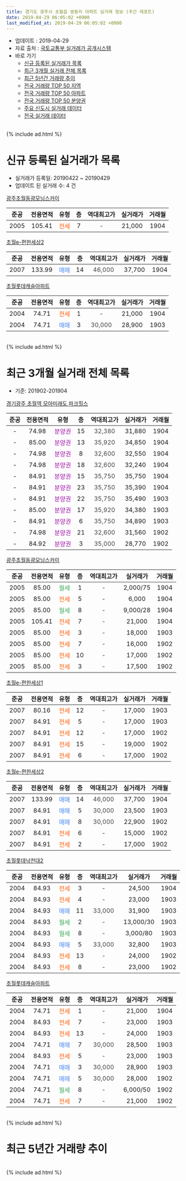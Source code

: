```yaml
---
title: 경기도 광주시 초월읍 쌍동리 아파트 실거래 정보 (주간 레포트)
date: 2019-04-29 06:05:02 +0900
last_modified_at: 2019-04-29 06:05:02 +0900
---
```


* 업데이트 : 2019-04-29
* 자료 출처 : [국토교통부 실거래가 공개시스템](http://rt.molit.go.kr)
* 바로 가기
    * [신규 등록된 실거래가 목록](#신규-등록된-실거래가-목록)
    * [최근 3개월 실거래 전체 목록](#최근-3개월-실거래-전체-목록)
    * [최근 5년간 거래량 추이](#최근-5년간-거래량-추이)
    * [전국 거래량 TOP 50 지역](https://inasie.github.io/apt-trade-info/최근-3개월-전국에서-가장-거래가-많이-발생한-지역)
    * [전국 거래량 TOP 50 아파트](https://inasie.github.io/apt-trade-info/최근-3개월-전국에서-가장-거래가-많이-발생한-아파트)
    * [전국 거래량 TOP 50 분양권](https://inasie.github.io/apt-trade-info/최근-3개월-전국에서-가장-거래가-많이-발생한-분양권)
    * [주요 신도시 실거래 데이터](https://inasie.github.io/apt-trade-info/주요-신도시)
    * [전국 실거래 데이터](https://inasie.github.io/apt-trade-info/전국)
<br>
{% include ad.html %}
<br>

# 신규 등록된 실거래가 목록
* 실거래가 등록일: 20190422 ~ 20190429
* 업데이트 된 실거래 수: 4 건


[광주초월동광모닝스카이](https://search.naver.com/search.naver?query=%EA%B2%BD%EA%B8%B0%EB%8F%84+%EA%B4%91%EC%A3%BC%EC%8B%9C+%EC%B4%88%EC%9B%94%EC%9D%8D+%EC%8C%8D%EB%8F%99%EB%A6%AC+%EA%B4%91%EC%A3%BC%EC%B4%88%EC%9B%94%EB%8F%99%EA%B4%91%EB%AA%A8%EB%8B%9D%EC%8A%A4%EC%B9%B4%EC%9D%B4)

|준공|전용면적|유형|층|역대최고가|실거래가|거래월|
|:---:|:---:|:---:|:---:|:---:|:---:|:---:|
|2005|105.41|<span style="color:#ff5a00">전세</span>|7|<span style="color:#444444">-</span>|21,000|1904|

[초월e-편한세상2](https://search.naver.com/search.naver?query=%EA%B2%BD%EA%B8%B0%EB%8F%84+%EA%B4%91%EC%A3%BC%EC%8B%9C+%EC%B4%88%EC%9B%94%EC%9D%8D+%EC%8C%8D%EB%8F%99%EB%A6%AC+%EC%B4%88%EC%9B%94e-%ED%8E%B8%ED%95%9C%EC%84%B8%EC%83%812)

|준공|전용면적|유형|층|역대최고가|실거래가|거래월|
|:---:|:---:|:---:|:---:|:---:|:---:|:---:|
|2007|133.99|<span style="color:#4285f3">매매</span>|14|<span style="color:#444444">46,000</span>|37,700|1904|

[초월롯데캐슬아파트](https://search.naver.com/search.naver?query=%EA%B2%BD%EA%B8%B0%EB%8F%84+%EA%B4%91%EC%A3%BC%EC%8B%9C+%EC%B4%88%EC%9B%94%EC%9D%8D+%EC%8C%8D%EB%8F%99%EB%A6%AC+%EC%B4%88%EC%9B%94%EB%A1%AF%EB%8D%B0%EC%BA%90%EC%8A%AC%EC%95%84%ED%8C%8C%ED%8A%B8)

|준공|전용면적|유형|층|역대최고가|실거래가|거래월|
|:---:|:---:|:---:|:---:|:---:|:---:|:---:|
|2004|74.71|<span style="color:#ff5a00">전세</span>|1|<span style="color:#444444">-</span>|21,000|1904|
|2004|74.71|<span style="color:#4285f3">매매</span>|3|<span style="color:#444444">30,000</span>|28,900|1903|


<br>
{% include ad.html %}
<br>

# 최근 3개월 실거래 전체 목록
* 기준: 201902-201904


[경기광주 초월역 모아미래도 파크힐스](https://search.naver.com/search.naver?query=%EA%B2%BD%EA%B8%B0%EB%8F%84+%EA%B4%91%EC%A3%BC%EC%8B%9C+%EC%B4%88%EC%9B%94%EC%9D%8D+%EC%8C%8D%EB%8F%99%EB%A6%AC+%EA%B2%BD%EA%B8%B0%EA%B4%91%EC%A3%BC+%EC%B4%88%EC%9B%94%EC%97%AD+%EB%AA%A8%EC%95%84%EB%AF%B8%EB%9E%98%EB%8F%84+%ED%8C%8C%ED%81%AC%ED%9E%90%EC%8A%A4)

|준공|전용면적|유형|층|역대최고가|실거래가|거래월|
|:---:|:---:|:---:|:---:|:---:|:---:|:---:|
|-|74.98|<span style="color:#9C11A5">분양권</span>|15|<span style="color:#444444">32,380</span>|31,880|1904|
|-|85.00|<span style="color:#9C11A5">분양권</span>|13|<span style="color:#444444">35,920</span>|34,850|1904|
|-|74.98|<span style="color:#9C11A5">분양권</span>|8|<span style="color:#444444">32,600</span>|32,550|1904|
|-|74.98|<span style="color:#9C11A5">분양권</span>|18|<span style="color:#444444">32,600</span>|32,240|1904|
|-|84.91|<span style="color:#9C11A5">분양권</span>|15|<span style="color:#444444">35,750</span>|35,750|1904|
|-|84.91|<span style="color:#9C11A5">분양권</span>|23|<span style="color:#444444">35,750</span>|35,390|1904|
|-|84.91|<span style="color:#9C11A5">분양권</span>|22|<span style="color:#444444">35,750</span>|35,490|1903|
|-|85.00|<span style="color:#9C11A5">분양권</span>|17|<span style="color:#444444">35,920</span>|34,380|1903|
|-|84.91|<span style="color:#9C11A5">분양권</span>|6|<span style="color:#444444">35,750</span>|34,890|1903|
|-|74.98|<span style="color:#9C11A5">분양권</span>|21|<span style="color:#444444">32,600</span>|31,560|1902|
|-|84.92|<span style="color:#9C11A5">분양권</span>|3|<span style="color:#444444">35,000</span>|28,770|1902|

[광주초월동광모닝스카이](https://search.naver.com/search.naver?query=%EA%B2%BD%EA%B8%B0%EB%8F%84+%EA%B4%91%EC%A3%BC%EC%8B%9C+%EC%B4%88%EC%9B%94%EC%9D%8D+%EC%8C%8D%EB%8F%99%EB%A6%AC+%EA%B4%91%EC%A3%BC%EC%B4%88%EC%9B%94%EB%8F%99%EA%B4%91%EB%AA%A8%EB%8B%9D%EC%8A%A4%EC%B9%B4%EC%9D%B4)

|준공|전용면적|유형|층|역대최고가|실거래가|거래월|
|:---:|:---:|:---:|:---:|:---:|:---:|:---:|
|2005|85.00|<span style="color:#34a853">월세</span>|1|<span style="color:#444444">-</span>|2,000/75|1904|
|2005|85.00|<span style="color:#ff5a00">전세</span>|5|<span style="color:#444444">-</span>|6,000|1904|
|2005|85.00|<span style="color:#34a853">월세</span>|8|<span style="color:#444444">-</span>|9,000/28|1904|
|2005|105.41|<span style="color:#ff5a00">전세</span>|7|<span style="color:#444444">-</span>|21,000|1904|
|2005|85.00|<span style="color:#ff5a00">전세</span>|3|<span style="color:#444444">-</span>|18,000|1903|
|2005|85.00|<span style="color:#ff5a00">전세</span>|7|<span style="color:#444444">-</span>|16,000|1902|
|2005|85.00|<span style="color:#ff5a00">전세</span>|10|<span style="color:#444444">-</span>|17,000|1902|
|2005|85.00|<span style="color:#ff5a00">전세</span>|3|<span style="color:#444444">-</span>|17,500|1902|

[초월e-편한세상1](https://search.naver.com/search.naver?query=%EA%B2%BD%EA%B8%B0%EB%8F%84+%EA%B4%91%EC%A3%BC%EC%8B%9C+%EC%B4%88%EC%9B%94%EC%9D%8D+%EC%8C%8D%EB%8F%99%EB%A6%AC+%EC%B4%88%EC%9B%94e-%ED%8E%B8%ED%95%9C%EC%84%B8%EC%83%811)

|준공|전용면적|유형|층|역대최고가|실거래가|거래월|
|:---:|:---:|:---:|:---:|:---:|:---:|:---:|
|2007|80.16|<span style="color:#ff5a00">전세</span>|12|<span style="color:#444444">-</span>|17,000|1903|
|2007|84.91|<span style="color:#ff5a00">전세</span>|5|<span style="color:#444444">-</span>|17,000|1903|
|2007|84.91|<span style="color:#ff5a00">전세</span>|12|<span style="color:#444444">-</span>|17,000|1902|
|2007|84.91|<span style="color:#ff5a00">전세</span>|15|<span style="color:#444444">-</span>|19,000|1902|
|2007|84.91|<span style="color:#ff5a00">전세</span>|6|<span style="color:#444444">-</span>|17,000|1902|

[초월e-편한세상2](https://search.naver.com/search.naver?query=%EA%B2%BD%EA%B8%B0%EB%8F%84+%EA%B4%91%EC%A3%BC%EC%8B%9C+%EC%B4%88%EC%9B%94%EC%9D%8D+%EC%8C%8D%EB%8F%99%EB%A6%AC+%EC%B4%88%EC%9B%94e-%ED%8E%B8%ED%95%9C%EC%84%B8%EC%83%812)

|준공|전용면적|유형|층|역대최고가|실거래가|거래월|
|:---:|:---:|:---:|:---:|:---:|:---:|:---:|
|2007|133.99|<span style="color:#4285f3">매매</span>|14|<span style="color:#444444">46,000</span>|37,700|1904|
|2007|84.91|<span style="color:#4285f3">매매</span>|5|<span style="color:#444444">30,000</span>|23,500|1903|
|2007|84.91|<span style="color:#4285f3">매매</span>|8|<span style="color:#444444">30,000</span>|22,900|1902|
|2007|84.91|<span style="color:#ff5a00">전세</span>|6|<span style="color:#444444">-</span>|15,000|1902|
|2007|84.91|<span style="color:#ff5a00">전세</span>|2|<span style="color:#444444">-</span>|17,000|1902|

[초월롯데낙천대2](https://search.naver.com/search.naver?query=%EA%B2%BD%EA%B8%B0%EB%8F%84+%EA%B4%91%EC%A3%BC%EC%8B%9C+%EC%B4%88%EC%9B%94%EC%9D%8D+%EC%8C%8D%EB%8F%99%EB%A6%AC+%EC%B4%88%EC%9B%94%EB%A1%AF%EB%8D%B0%EB%82%99%EC%B2%9C%EB%8C%802)

|준공|전용면적|유형|층|역대최고가|실거래가|거래월|
|:---:|:---:|:---:|:---:|:---:|:---:|:---:|
|2004|84.93|<span style="color:#ff5a00">전세</span>|3|<span style="color:#444444">-</span>|24,500|1904|
|2004|84.93|<span style="color:#ff5a00">전세</span>|4|<span style="color:#444444">-</span>|23,000|1903|
|2004|84.93|<span style="color:#4285f3">매매</span>|11|<span style="color:#444444">33,000</span>|31,900|1903|
|2004|84.93|<span style="color:#34a853">월세</span>|2|<span style="color:#444444">-</span>|13,000/30|1903|
|2004|84.93|<span style="color:#34a853">월세</span>|8|<span style="color:#444444">-</span>|3,000/80|1903|
|2004|84.93|<span style="color:#4285f3">매매</span>|5|<span style="color:#444444">33,000</span>|32,800|1903|
|2004|84.93|<span style="color:#ff5a00">전세</span>|13|<span style="color:#444444">-</span>|24,000|1902|
|2004|84.93|<span style="color:#ff5a00">전세</span>|8|<span style="color:#444444">-</span>|23,000|1902|

[초월롯데캐슬아파트](https://search.naver.com/search.naver?query=%EA%B2%BD%EA%B8%B0%EB%8F%84+%EA%B4%91%EC%A3%BC%EC%8B%9C+%EC%B4%88%EC%9B%94%EC%9D%8D+%EC%8C%8D%EB%8F%99%EB%A6%AC+%EC%B4%88%EC%9B%94%EB%A1%AF%EB%8D%B0%EC%BA%90%EC%8A%AC%EC%95%84%ED%8C%8C%ED%8A%B8)

|준공|전용면적|유형|층|역대최고가|실거래가|거래월|
|:---:|:---:|:---:|:---:|:---:|:---:|:---:|
|2004|74.71|<span style="color:#ff5a00">전세</span>|1|<span style="color:#444444">-</span>|21,000|1904|
|2004|84.93|<span style="color:#ff5a00">전세</span>|7|<span style="color:#444444">-</span>|23,000|1903|
|2004|84.93|<span style="color:#ff5a00">전세</span>|13|<span style="color:#444444">-</span>|24,000|1903|
|2004|74.71|<span style="color:#4285f3">매매</span>|7|<span style="color:#444444">30,000</span>|28,500|1903|
|2004|84.93|<span style="color:#ff5a00">전세</span>|5|<span style="color:#444444">-</span>|23,000|1903|
|2004|74.71|<span style="color:#4285f3">매매</span>|3|<span style="color:#444444">30,000</span>|28,900|1903|
|2004|74.71|<span style="color:#4285f3">매매</span>|5|<span style="color:#444444">30,000</span>|28,000|1902|
|2004|74.71|<span style="color:#34a853">월세</span>|8|<span style="color:#444444">-</span>|6,000/50|1902|
|2004|74.71|<span style="color:#ff5a00">전세</span>|7|<span style="color:#444444">-</span>|21,000|1902|


<br>
{% include ad.html %}
<br>

# 최근 5년간 거래량 추이


<div style="width:100%;">
    <canvas id="deal_progress" height="200"></canvas>
</div>

<script>
new Chart(document.getElementById("deal_progress"), {
    type: 'line',
    data: {
        labels: ['201404','201405','201406','201407','201408','201409','201410','201411','201412','201501','201502','201503','201504','201505','201506','201507','201508','201509','201510','201511','201512','201601','201602','201603','201604','201605','201606','201607','201608','201609','201610','201611','201612','201701','201702','201703','201704','201705','201706','201707','201708','201709','201710','201711','201712','201801','201802','201803','201804','201805','201806','201807','201808','201809','201810','201811','201812','201901','201902','201903','201904'],
        datasets: [{
            label: '매매',
            pointRadius: 1,
            data: [10, 11, 7, 10, 20, 14, 18, 10, 2, 12, 14, 14, 17, 18, 18, 8, 8, 8, 7, 10, 4, 1, 3, 9, 8, 8, 5, 11, 12, 11, 15, 11, 8, 3, 5, 11, 7, 9, 15, 25, 7, 9, 6, 6, 6, 7, 4, 27, 9, 22, 3, 9, 13, 12, 16, 10, 9, 11, 4, 8, 7],
            borderColor: "rgba(255, 201, 14, 1)",
            backgroundColor: "rgba(255, 201, 14, 0.5)",
            fill: false,
            lineTension: 0
        },{
            label: '전월세',
            pointRadius: 1,
            data: [16, 13, 15, 16, 19, 17, 14, 10, 15, 13, 14, 21, 21, 13, 16, 15, 11, 9, 9, 11, 10, 17, 11, 15, 15, 11, 13, 15, 15, 11, 27, 12, 17, 11, 20, 12, 14, 9, 13, 11, 10, 16, 5, 14, 16, 13, 13, 14, 10, 11, 15, 9, 14, 11, 8, 11, 5, 9, 12, 9, 6],
            borderColor: "rgba(0, 141, 185, 1)",
            backgroundColor: "rgba(0, 141, 185, 0.5)",
            fill: false,
            lineTension: 0
        }
        ]
    },
    options: {
        responsive: true,
        title: {
            display: false
        },
        tooltips: {
            mode: 'index',
            intersect: false
        },
        hover: {
            mode: 'nearest',
            intersect: true
        },
        scales: {
            xAxes: [{
                display: true,
                scaleLabel: {
                    display: true,
                    labelString: '년/월'
                }
            }],
            yAxes: [{
                display: true,
                ticks: {
                    suggestedMin: 0,
                },
                scaleLabel: {
                    display: true,
                    labelString: '실거래 수'
                }
            }]
        }
    }
});

</script>


<br>
{% include ad.html %}
<br>

